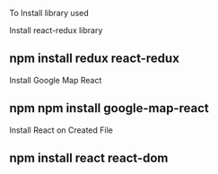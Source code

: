 To Install library used 

Install react-redux library
## npm install redux react-redux

Install Google Map React 
## npm npm install google-map-react

Install React on Created File
## npm install react react-dom